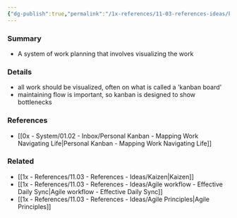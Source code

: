 ```yaml
---
{"dg-publish":true,"permalink":"/1x-references/11-03-references-ideas/kanban/","dgHomeLink":true,"dgPassFrontmatter":false,"dgShowBacklinks":false,"dgShowLocalGraph":false,"dgShowInlineTitle":true}
---
```



### Summary
- A system of work planning that involves visualizing the work

### Details
- all work should be visualized, often on what is called a 'kanban board'
- maintaining flow is important, so kanban is designed to show bottlenecks

### References
- [[0x - System/01.02 - Inbox/Personal Kanban - Mapping Work Navigating Life|Personal Kanban - Mapping Work Navigating Life]]


### Related
- [[1x - References/11.03 - References - Ideas/Kaizen|Kaizen]]
- [[1x - References/11.03 - References - Ideas/Agile workflow - Effective Daily Sync|Agile workflow - Effective Daily Sync]]
- [[1x - References/11.03 - References - Ideas/Agile Principles|Agile Principles]]